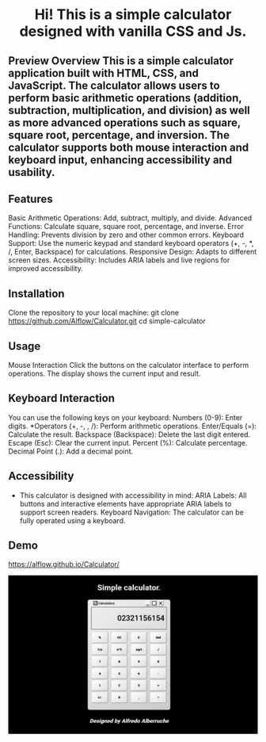 <h1 align="center">Hi! This is a simple calculator designed with vanilla CSS and Js.</h1>
<h2>Preview</h>
Overview
This is a simple calculator application built with HTML, CSS, and JavaScript. The calculator allows users to perform basic arithmetic operations (addition, subtraction, multiplication, and division) as well as more advanced operations such as square, square root, percentage, and inversion. The calculator supports both mouse interaction and keyboard input, enhancing accessibility and usability.

## Features
Basic Arithmetic Operations: Add, subtract, multiply, and divide.
Advanced Functions: Calculate square, square root, percentage, and inverse.
Error Handling: Prevents division by zero and other common errors.
Keyboard Support: Use the numeric keypad and standard keyboard operators (+, -, *, /, Enter, Backspace) for calculations.
Responsive Design: Adapts to different screen sizes.
Accessibility: Includes ARIA labels and live regions for improved accessibility.

## Installation
Clone the repository to your local machine:
git clone https://github.com/Alflow/Calculator.git
cd simple-calculator


## Usage
Mouse Interaction
Click the buttons on the calculator interface to perform operations. The display shows the current input and result.

## Keyboard Interaction
You can use the following keys on your keyboard:
Numbers (0-9): Enter digits.
*Operators (+, -, , /): Perform arithmetic operations.
Enter/Equals (=): Calculate the result.
Backspace (Backspace): Delete the last digit entered.
Escape (Esc): Clear the current input.
Percent (%): Calculate percentage.
Decimal Point (.): Add a decimal point.

## Accessibility
- This calculator is designed with accessibility in mind:
 ARIA Labels: All buttons and interactive elements have appropriate ARIA labels to support screen readers.
 Keyboard Navigation: The calculator can be fully operated using a keyboard.

## Demo
https://alflow.github.io/Calculator/

![Image Alt text](media/preview.PNG "Preview")



